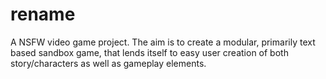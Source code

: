 # rename
A NSFW video game project. The aim is to create a modular, primarily text based sandbox game, that lends itself to easy user creation of both story/characters as well as gameplay elements.
